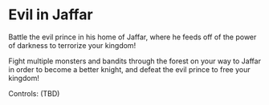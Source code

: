 # Evil in Jaffar

Battle the evil prince in his home of Jaffar, where he feeds off of the power of darkness to terrorize your kingdom!

Fight multiple monsters and bandits through the forest on your way to Jaffar in order to become a better knight, and defeat the evil prince to free your kingdom!

Controls:
(TBD)
